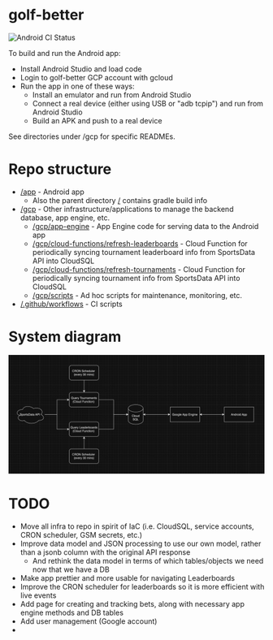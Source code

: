 # golf-better
![Android CI Status](https://github.com/cfredericks/golf-better/actions/workflows/android.yml/badge.svg)

To build and run the Android app:
- Install Android Studio and load code
- Login to golf-better GCP account with gcloud
- Run the app in one of these ways:
  - Install an emulator and run from Android Studio
  - Connect a real device (either using USB or "adb tcpip") and run from Android Studio
  - Build an APK and push to a real device

See directories under /gcp for specific READMEs.

# Repo structure

- [/app](/app) - Android app
  - Also the parent directory [/](/) contains gradle build info
- [/gcp](/gcp) - Other infrastructure/applications to manage the backend database, app engine, etc.
  - [/gcp/app-engine](/gcp/app-engine) - App Engine code for serving data to the Android app
  - [/gcp/cloud-functions/refresh-leaderboards](/gcp/cloud-functions/refresh-leaderboards) - Cloud Function for periodically syncing tournament leaderboard info from SportsData API into CloudSQL
  - [/gcp/cloud-functions/refresh-tournaments](/gcp/cloud-functions/refresh-tournaments) - Cloud Function for periodically syncing tournament info from SportsData API into CloudSQL
  - [/gcp/scripts](/gcp/scripts) - Ad hoc scripts for maintenance, monitoring, etc.
- [/.github/workflows](/.github/workflows) - CI scripts

# System diagram

![System Diagram](system-diagram.png)

# TODO

- Move all infra to repo in spirit of IaC (i.e. CloudSQL, service accounts, CRON scheduler, GSM secrets, etc.)
- Improve data model and JSON processing to use our own model, rather than a jsonb column with the original API response
  - And rethink the data model in terms of which tables/objects we need now that we have a DB
- Make app prettier and more usable for navigating Leaderboards
- Improve the CRON scheduler for leaderboards so it is more efficient with live events
- Add page for creating and tracking bets, along with necessary app engine methods and DB tables
- Add user management (Google account)
- 